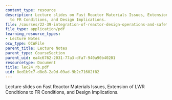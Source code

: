 ```yaml
---
content_type: resource
description: Lecture slides on Fast Reactor Materials Issues, Extension of LWR Conditions
  to FR Conditions, and Design Implications.
file: /courses/22-39-integration-of-reactor-design-operations-and-safety-fall-2006/8ed1b9c7d8e82a9d09ad9b2c71602f82_lec24_rb.pdf
file_type: application/pdf
learning_resource_types:
- Lecture Notes
ocw_type: OCWFile
parent_title: Lecture Notes
parent_type: CourseSection
parent_uid: ea4c6762-2031-77a3-dfa7-940a90b40201
resourcetype: Document
title: lec24_rb.pdf
uid: 8ed1b9c7-d8e8-2a9d-09ad-9b2c71602f82
---
```

Lecture slides on Fast Reactor Materials Issues, Extension of LWR Conditions to FR Conditions, and Design Implications.

